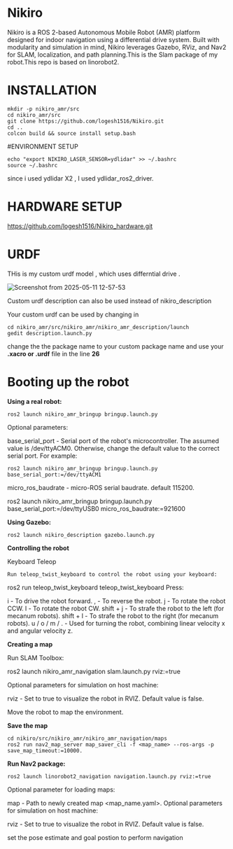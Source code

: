 # Nikiro
Nikiro is a ROS 2-based Autonomous Mobile Robot (AMR) platform designed for indoor navigation using a differential drive system. Built with modularity and simulation in mind, Nikiro leverages Gazebo, RViz, and Nav2 for SLAM, localization, and path planning.This is the Slam package of my robot.This repo is based on linorobot2.

# INSTALLATION
```
mkdir -p nikiro_amr/src
cd nikiro_amr/src
git clone https://github.com/logesh1516/Nikiro.git
cd ..
colcon build && source install setup.bash
```
#ENVIRONMENT SETUP
```
echo "export NIKIRO_LASER_SENSOR=ydlidar" >> ~/.bashrc
source ~/.bashrc
```
since i used ydlidar X2 , I used ydlidar_ros2_driver.

# HARDWARE SETUP

https://github.com/logesh1516/Nikiro_hardware.git

# URDF
THis is my custom urdf model , which uses differntial drive .

![Screenshot from 2025-05-11 12-57-53](https://github.com/user-attachments/assets/1fb7a25f-acb4-4d96-beb2-737281d3180f)

Custom urdf description can also be used instead of nikiro_description

Your custom urdf can be used by changing in 
```
cd nikiro_amr/src/nikiro_amr/nikiro_amr_description/launch
gedit description.launch.py
```
change the the package name to your custom package name and use your **.xacro or .urdf** file in the line **26**

# Booting up the robot

**Using a real robot:**
```
ros2 launch nikiro_amr_bringup bringup.launch.py
```
Optional parameters:

base_serial_port - Serial port of the robot's microcontroller. The assumed value is /dev/ttyACM0. Otherwise, change the 
default value to the correct serial port. For example:

```
ros2 launch nikiro_amr_bringup bringup.launch.py base_serial_port:=/dev/ttyACM1
```

micro_ros_baudrate - micro-ROS serial baudrate. default 115200.

ros2 launch nikiro_amr_bringup bringup.launch.py base_serial_port:=/dev/ttyUSB0 micro_ros_baudrate:=921600

**Using Gazebo:**
```
ros2 launch nikiro_description gazebo.launch.py
```
**Controlling the robot**

Keyboard Teleop
```
Run teleop_twist_keyboard to control the robot using your keyboard:
```

ros2 run teleop_twist_keyboard teleop_twist_keyboard
Press:

i - To drive the robot forward.
, - To reverse the robot.
j - To rotate the robot CCW.
l - To rotate the robot CW.
shift + j - To strafe the robot to the left (for mecanum robots).
shift + l - To strafe the robot to the right (for mecanum robots).
u / o / m / . - Used for turning the robot, combining linear velocity x and angular velocity z.

**Creating a map**

Run SLAM Toolbox:

ros2 launch nikiro_amr_navigation slam.launch.py rviz:=true

Optional parameters for simulation on host machine:

rviz - Set to true to visualize the robot in RVIZ. Default value is false.

Move the robot to map the environment.

**Save the map**
```
cd nikiro/src/nikiro_amr/nikiro_amr_navigation/maps
ros2 run nav2_map_server map_saver_cli -f <map_name> --ros-args -p save_map_timeout:=10000.
```
**Run Nav2 package:**
```
ros2 launch linorobot2_navigation navigation.launch.py rviz:=true
```
Optional parameter for loading maps:

map - Path to newly created map <map_name.yaml>.
Optional parameters for simulation on host machine:

rviz - Set to true to visualize the robot in RVIZ. Default value is false.

set the pose estimate and goal postion to perform navigation


